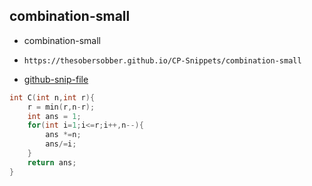 
## combination-small

- combination-small
- ```
  https://thesobersobber.github.io/CP-Snippets/combination-small
  ```
- [github-snip-file](https://github.com/theSoberSobber/CP-Snippets/blob/main/snippets.json#L447)

```cpp
int C(int n,int r){
    r = min(r,n-r);
    int ans = 1;
    for(int i=1;i<=r;i++,n--){
        ans *=n;
        ans/=i;
    }
    return ans;
}

```
